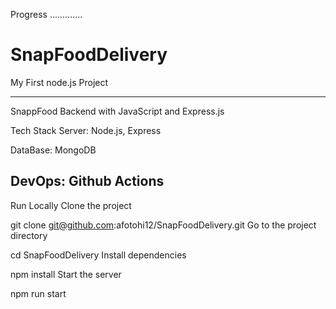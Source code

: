 Progress .............
# SnapFoodDelivery
My First node.js Project 


-------------------------------
SnappFood Backend with JavaScript and Express.js

Tech Stack
Server: Node.js, Express

DataBase: MongoDB

DevOps: Github Actions
-------------------------------
Run Locally
Clone the project

  git clone git@github.com:afotohi12/SnapFoodDelivery.git
Go to the project directory

  cd SnapFoodDelivery
Install dependencies

  npm install
Start the server

  npm run start
